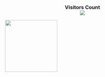 <div>
  <h3 align="center"> 
    Visitors Count<br>
    <img align="center" src="https://profile-counter.glitch.me/lovepoem/count.svg" />
  </h3>
</div>

<a href="http://wangxin.io">
  <img align="left" height=170px src="https://github-readme-stats.vercel.app/api?username=lovepoem&show_icons=true&count_private=true" />
</a>


